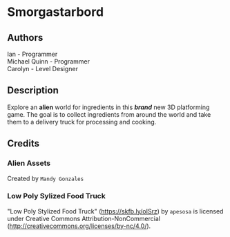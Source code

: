 # Smorgastarbord

## Authors
Ian - Programmer <br />
Michael Quinn - Programmer <br />
Carolyn - Level Designer

## Description
Explore an **alien** world for ingredients in this ***brand*** new 3D platforming game. The goal is to collect ingredients from around the world and take them to a delivery truck for processing and cooking.

## Credits
### Alien Assets
Created by `Mandy Gonzales`

### Low Poly Sylized Food Truck
"Low Poly Stylized Food Truck" (https://skfb.ly/oISrz) by `apesosa` is licensed under Creative Commons Attribution-NonCommercial (http://creativecommons.org/licenses/by-nc/4.0/).
